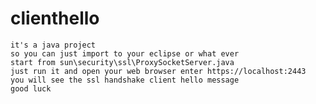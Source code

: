 # clienthello

    it's a java project 
    so you can just import to your eclipse or what ever
    start from sun\security\ssl\ProxySocketServer.java
    just run it and open your web browser enter https://localhost:2443
    you will see the ssl handshake client hello message
    good luck
